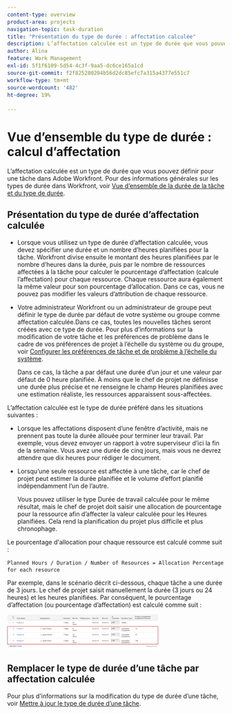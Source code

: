 ```yaml
---
content-type: overview
product-area: projects
navigation-topic: task-duration
title: "Présentation du type de durée : affectation calculée"
description: L’affectation calculée est un type de durée que vous pouvez définir pour une tâche dans Adobe Workfront. Pour des informations générales sur les types de durée dans Workfront, voir Vue d’ensemble de la durée de la tâche et du type de durée.
author: Alina
feature: Work Management
exl-id: 5f1f6109-5d54-4c3f-9aa5-dc6ce165a1cd
source-git-commit: f2f825280204b56d2dc85efc7a315a4377e551c7
workflow-type: tm+mt
source-wordcount: '482'
ht-degree: 19%

---
```


# Vue d’ensemble du type de durée : calcul d’affectation

L’affectation calculée est un type de durée que vous pouvez définir pour une tâche dans Adobe Workfront. Pour des informations générales sur les types de durée dans Workfront, voir [Vue d’ensemble de la durée de la tâche et du type de durée](../../../manage-work/tasks/taskdurtn/task-duration-and-duration-type.md).

## Présentation du type de durée d’affectation calculée

<!--
<p data-mc-conditions="QuicksilverOrClassic.Draft mode">(NOTE: This Hub issue has a powerpoint that highlights information that is useful to users when using Calculated Assignment duration type. I don't think we can use the powerpoint, because it's old. I also don't know if the things they discuss are still relevant, since the PP is from 2015. I've closed the issue, but I'm putting a link here just in case the info is useful. https://hub.workfront.com/issue/5a9dd7d5007d02a8966014557c23cc89/updates)</p>
-->

* Lorsque vous utilisez un type de durée d’affectation calculée, vous devez spécifier une durée et un nombre d’heures planifiées pour la tâche. Workfront divise ensuite le montant des heures planifiées par le nombre d’heures dans la durée, puis par le nombre de ressources affectées à la tâche pour calculer le pourcentage d’affectation (calcule l’affectation) pour chaque ressource. Chaque ressource aura également la même valeur pour son pourcentage d’allocation. Dans ce cas, vous ne pouvez pas modifier les valeurs d’attribution de chaque ressource.
* Votre administrateur Workfront ou un administrateur de groupe peut définir le type de durée par défaut de votre système ou groupe comme affectation calculée.Dans ce cas, toutes les nouvelles tâches seront créées avec ce type de durée. Pour plus d’informations sur la modification de votre tâche et les préférences de problème dans le cadre de vos préférences de projet à l’échelle du système ou du groupe, voir [Configurer les préférences de tâche et de problème à l’échelle du système](../../../administration-and-setup/set-up-workfront/configure-system-defaults/set-task-issue-preferences.md).

  Dans ce cas, la tâche a par défaut une durée d’un jour et une valeur par défaut de 0 heure planifiée. À moins que le chef de projet ne définisse une durée plus précise et ne renseigne le champ Heures planifiées avec une estimation réaliste, les ressources apparaissent sous-affectées.

L’affectation calculée est le type de durée préféré dans les situations suivantes :

* Lorsque les affectations disposent d’une fenêtre d’activité, mais ne prennent pas toute la durée allouée pour terminer leur travail. Par exemple, vous devez envoyer un rapport à votre superviseur d’ici la fin de la semaine. Vous avez une durée de cinq jours, mais vous ne devrez attendre que dix heures pour rédiger le document.
* Lorsqu’une seule ressource est affectée à une tâche, car le chef de projet peut estimer la durée planifiée et le volume d’effort planifié indépendamment l’un de l’autre.

  Vous pouvez utiliser le type Durée de travail calculée pour le même résultat, mais le chef de projet doit saisir une allocation de pourcentage pour la ressource afin d’affecter la valeur calculée pour les Heures planifiées. Cela rend la planification du projet plus difficile et plus chronophage.

Le pourcentage d&#39;allocation pour chaque ressource est calculé comme suit :

```
Planned Hours / Duration / Number of Resources = Allocation Percentage for each resource
```

Par exemple, dans le scénario décrit ci-dessous, chaque tâche a une durée de 3 jours. Le chef de projet saisit manuellement la durée (3 jours ou 24 heures) et les heures planifiées. Par conséquent, le pourcentage d’affectation (ou pourcentage d’affectation) est calculé comme suit :

![](assets/calcassign-350x80.png)

## Remplacer le type de durée d’une tâche par affectation calculée

Pour plus d’informations sur la modification du type de durée d’une tâche, voir [Mettre à jour le type de durée d’une tâche](../../../manage-work/tasks/taskdurtn/update-duration-type-of-task.md).

<!--
<p data-mc-conditions="QuicksilverOrClassic.Draft mode">(NOTE: replaced with new article linked above)</p>
-->

<!--
<ol data-mc-conditions="QuicksilverOrClassic.Draft mode">
<li value="1">Go to a task for which you want to change the Duration Type.</li>
<li value="2"> <p data-mc-conditions="QuicksilverOrClassic.Quicksilver">Click <strong>Task Details</strong> in the left panel, then in the Overview area double click <strong>Duration Type</strong>. </p> </li>
<li value="3">Select <strong>Calculated Assignment</strong> from the drop-down menu.</li>
<li value="4">Click <strong>Save</strong> <strong>Changes</strong>.</li>
</ol>
-->
